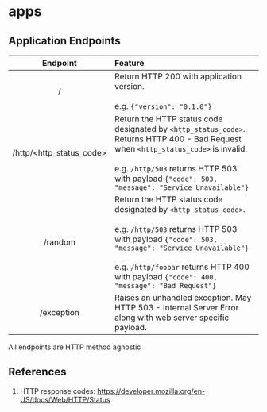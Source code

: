 # apps

## Application Endpoints

|Endpoint|Feature|
| :----: | :---- |
|/|Return HTTP 200 with application version.<br><br>e.g. `{"version": "0.1.0"}`|
|/http/<http_status_code>|Return the HTTP status code designated by `<http_status_code>`. Returns HTTP 400 - Bad Request when `<http_status_code>` is invalid.<br><br>e.g. `/http/503` returns HTTP 503 with payload `{"code": 503, "message": "Service Unavailable"}`|
|/random|Return the HTTP status code designated by `<http_status_code>`.<br><br>e.g. `/http/503` returns HTTP 503 with payload `{"code": 503, "message": "Service Unavailable"}`<br><br> e.g. `/http/foobar` returns HTTP 400 with payload `{"code": 400, "message": "Bad Request"}`|
|/exception|Raises an unhandled exception. May HTTP 503 - Internal Server Error along with web server specific payload.|

All endpoints are HTTP method agnostic

## References

1. HTTP response codes: https://developer.mozilla.org/en-US/docs/Web/HTTP/Status